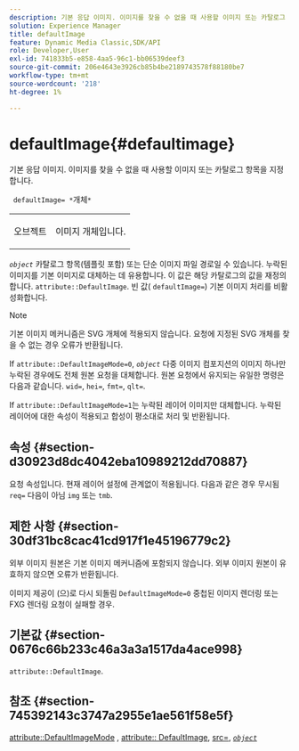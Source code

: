 ```yaml
---
description: 기본 응답 이미지. 이미지를 찾을 수 없을 때 사용할 이미지 또는 카탈로그 항목을 지정합니다.
solution: Experience Manager
title: defaultImage
feature: Dynamic Media Classic,SDK/API
role: Developer,User
exl-id: 741833b5-e858-4aa5-96c1-bb06539deef3
source-git-commit: 206e4643e3926cb85b4be2189743578f88180be7
workflow-type: tm+mt
source-wordcount: '218'
ht-degree: 1%

---
```


# defaultImage{#defaultimage}

기본 응답 이미지. 이미지를 찾을 수 없을 때 사용할 이미지 또는 카탈로그 항목을 지정합니다.

` defaultImage= *`개체`*`

<table id="simpletable_C1FC14B7D9AE476DB2B10EB402944335"> 
 <tr class="strow"> 
  <td class="stentry"> <p> <span class="codeph"> <span class="varname"> 오브젝트 </span> </span> </p> </td> 
  <td class="stentry"> <p>이미지 개체입니다. </p> </td> 
 </tr> 
</table>

*`object`* 카탈로그 항목(템플릿 포함) 또는 단순 이미지 파일 경로일 수 있습니다. 누락된 이미지를 기본 이미지로 대체하는 데 유용합니다. 이 값은 해당 카탈로그의 값을 재정의합니다. `attribute::DefaultImage`. 빈 값( `defaultImage=`) 기본 이미지 처리를 비활성화합니다.

>[!NOTE]
>
>기본 이미지 메커니즘은 SVG 개체에 적용되지 않습니다. 요청에 지정된 SVG 개체를 찾을 수 없는 경우 오류가 반환됩니다.

If `attribute::DefaultImageMode=0`, *`object`* 다중 이미지 컴포지션의 이미지 하나만 누락된 경우에도 전체 원본 요청을 대체합니다. 원본 요청에서 유지되는 유일한 명령은 다음과 같습니다. `wid=`, `hei=`, `fmt=`, `qlt=`.

If `attribute::DefaultImageMode=1`는 누락된 레이어 이미지만 대체합니다. 누락된 레이어에 대한 속성이 적용되고 합성이 평소대로 처리 및 반환됩니다.

## 속성 {#section-d30923d8dc4042eba10989212dd70887}

요청 속성입니다. 현재 레이어 설정에 관계없이 적용됩니다. 다음과 같은 경우 무시됨 `req=` 다음이 아님 `img` 또는 `tmb`.

## 제한 사항 {#section-30df31bc8cac41cd917f1e45196779c2}

외부 이미지 원본은 기본 이미지 메커니즘에 포함되지 않습니다. 외부 이미지 원본이 유효하지 않으면 오류가 반환됩니다.

이미지 제공이 (으)로 다시 되돌림 `DefaultImageMode=0` 중첩된 이미지 렌더링 또는 FXG 렌더링 요청이 실패할 경우.

## 기본값 {#section-0676c66b233c46a3a3a1517da4ace998}

`attribute::DefaultImage`.

## 참조 {#section-745392143c3747a2955e1ae561f58e5f}

[attribute::DefaultImageMode](../../../../../is-api/image-catalog/image-serving-api-ref/c-image-catalog-reference/c-attributes-reference/r-defaultimagemode.md#reference-8a996af162f84e46bbe9e6e0d4e26782) , [attribute:: DefaultImage](../../../../../is-api/image-catalog/image-serving-api-ref/c-image-catalog-reference/c-attributes-reference/r-is-cat-defaultimage.md#reference-8e9900e129f54ed68462a3c2fc3bc433), [src=](../../../../../is-api/http-ref/image-serving-api-ref/c-http-protocol-reference/c-command-reference/r-src.md#reference-f6506637778c4c69bf106a7924a91ab1), [ *`object`* ](../../../../../is-api/http-ref/image-serving-api-ref/c-http-protocol-reference/c-data-types/r-object.md#reference-2591bd24548d462782c68d138ef795a0)
